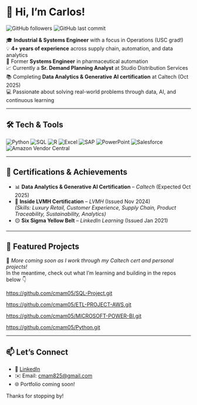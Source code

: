 # 👋 Hi, I’m Carlos!

![GitHub followers](https://img.shields.io/github/followers/cmam05?style=social)
![GitHub last commit](https://img.shields.io/github/last-commit/cmam05/cmam05)

🎓 **Industrial & Systems Engineer** with a focus in Operations (USC grad!)  
💡 **4+ years of experience** across supply chain, automation, and data analytics  
🔬 Former **Systems Engineer** in pharmaceutical automation  
📈 Currently a **Sr. Demand Planning Analyst** at Studio Distribution Services  
📚 Completing **Data Analytics & Generative AI certification** at Caltech (Oct 2025)  
💻 Passionate about solving real-world problems through data, AI, and continuous learning

---

## 🛠️ Tech & Tools

![Python](https://img.shields.io/badge/-Python-3776AB?logo=python&logoColor=white)
![SQL](https://img.shields.io/badge/-SQL-4479A1?logo=MySQL&logoColor=white)
![R](https://img.shields.io/badge/-R-276DC3?logo=r&logoColor=white)
![Excel](https://img.shields.io/badge/-Excel-217346?logo=microsoft-excel&logoColor=white)
![SAP](https://img.shields.io/badge/-SAP-0FAAFF?logo=sap&logoColor=white)
![PowerPoint](https://img.shields.io/badge/-PowerPoint-B7472A?logo=microsoft-powerpoint&logoColor=white)
![Salesforce](https://img.shields.io/badge/-Salesforce-00A1E0?logo=salesforce&logoColor=white)
![Amazon Vendor Central](https://img.shields.io/badge/-Amazon%20Vendor%20Central-232F3E?logo=amazon&logoColor=white)

---

## 📜 Certifications & Achievements

- 📊 **Data Analytics & Generative AI Certification** – *Caltech* (Expected Oct 2025)
- 💎 **Inside LVMH Certification** – *LVMH* (Issued Nov 2024)  
  *(Skills: Luxury Retail, Customer Experience, Supply Chain, Product Traceability, Sustainability, Analytics)*
- 🟡 **Six Sigma Yellow Belt** – *LinkedIn Learning* (Issued Jan 2021)

---

## 📂 Featured Projects

🚧 _More coming soon as I work through my Caltech cert and personal projects!_  
In the meantime, check out what I’m learning and building in the repos below 👇

https://github.com/cmam05/SQL-Project.git

https://github.com/cmam05/ETL-PROJECT-AWS.git

https://github.com/cmam05/MICROSOFT-POWER-BI.git

https://github.com/cmam05/Python.git

---

## 📫 Let’s Connect

- 💼 [LinkedIn](https://www.linkedin.com/in/cmam)  
- ✉️ Email: cmam825@gmail.com
- 🌐 Portfolio coming soon!

Thanks for stopping by!
